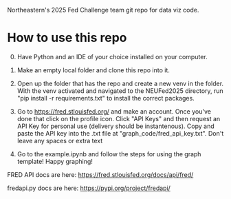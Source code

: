 Northeastern's 2025 Fed Challenge team git repo for data viz code.

# How to use this repo
0. Have Python and an IDE of your choice installed on your computer.

1. Make an empty local folder and clone this repo into it.

2. Open up the folder that has the repo and create a new venv in the folder. With the venv activated and navigated to the NEUFed2025 directory, run "pip install -r requirements.txt" to install the correct packages.

3. Go to https://fred.stlouisfed.org/ and make an account. Once you've done that click on the profile icon. Click "API Keys" and then request an API Key for personal use (delivery should be instantenous). Copy and paste the API key into the .txt file at "graph_code/fred_api_key.txt". Don't leave any spaces or extra text

4. Go to the example.ipynb and follow the steps for using the graph template! Happy graphing! 


FRED API docs are here: https://fred.stlouisfed.org/docs/api/fred/

fredapi.py docs are here: https://pypi.org/project/fredapi/
